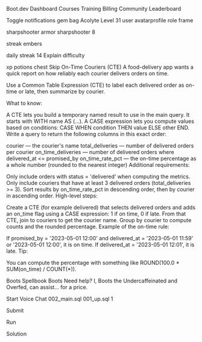 Boot.dev
Dashboard
Courses
Training
Billing
Community
Leaderboard

Toggle notifications
gem bag
Acolyte
Level 31
user avatarprofile role frame

sharpshooter armor
sharpshooter
8

streak embers

daily streak
14
Explain difficulty

xp potions
chest
Skip
On-Time Couriers (CTE)
A food-delivery app wants a quick report on how reliably each courier delivers orders on time.

Use a Common Table Expression (CTE) to label each delivered order as on-time or late, then summarize by courier.

What to know:

A CTE lets you build a temporary named result to use in the main query. It starts with WITH name AS (...).
A CASE expression lets you compute values based on conditions: CASE WHEN condition THEN value ELSE other END.
Write a query to return the following columns in this exact order:

courier — the courier's name
total_deliveries — number of delivered orders per courier
on_time_deliveries — number of delivered orders where delivered_at <= promised_by
on_time_rate_pct — the on-time percentage as a whole number (rounded to the nearest integer)
Additional requirements:

Only include orders with status = 'delivered' when computing the metrics.
Only include couriers that have at least 3 delivered orders (total_deliveries >= 3).
Sort results by on_time_rate_pct in descending order, then by courier in ascending order.
High-level steps:

Create a CTE (for example delivered) that selects delivered orders and adds an on_time flag using a CASE expression: 1 if on time, 0 if late.
From that CTE, join to couriers to get the courier name.
Group by courier to compute counts and the rounded percentage.
Example of the on-time rule:

If promised_by = '2023-05-01 12:00' and delivered_at = '2023-05-01 11:59' or '2023-05-01 12:00', it is on time.
If delivered_at = '2023-05-01 12:01', it is late.
Tip:

You can compute the percentage with something like ROUND(100.0 * SUM(on_time) / COUNT(*)).

Boots
Spellbook
Boots
Need help? I, Boots the Undercaffeinated and Overfed, can assist... for a price.


Start Voice Chat
002_main.sql
001_up.sql
1


Submit

Run

Solution
